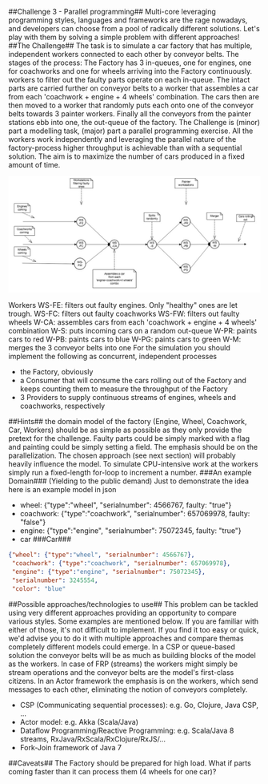 ##Challenge 3 - Parallel programming##
Multi-core leveraging programming styles, languages and frameworks are the rage nowadays, and developers can choose from a pool of radically different solutions. Let's play with them by solving a simple problem with different approaches!
##The Challenge##
The task is to simulate a car factory that has multiple, independent workers connected to each other by conveyor belts. The stages of the process:
The Factory has 3 in-queues, one for engines, one for coachworks and one for wheels arriving into the Factory continuously.
workers to filter out the faulty parts operate on each in-queue.
The intact parts are carried further on conveyor belts to a worker that assembles a car from each 'coachwork + engine + 4 wheels' combination.
The cars then are then moved to a worker that randomly puts each onto one of the conveyor belts towards 3 painter workers.
Finally all the conveyors from the painter stations ebb into one, the out-queue of the factory.
The Challenge is (minor) part a modelling task, (major) part a parallel programming exercise. All the workers work independently and leveraging the parallel nature of the factory-process higher throughput is achievable than with a sequential solution. The aim is to maximize the number of cars produced in a fixed amount of time.

![Alt text](pics/DevChallengeCarFactory.jpg?raw=true "CarFactory")
 
Workers 
WS-FE: filters out faulty engines. Only "healthy" ones are let trough.
WS-FC: filters out faulty coachworks
WS-FW: filters out faulty wheels
W-CA: assembles cars from each 'coachwork + engine + 4 wheels' combination
W-S: puts incoming cars on a random out-queue
W-PR: paints cars to red
W-PB: paints cars to blue
W-PG: paints cars to green
W-M: merges the 3 conveyor belts into one
For the simulation you should implement the following as concurrent, independent processes
- the Factory, obviously
- a Consumer that will consume the cars rolling out of the Factory and keeps counting them to measure the throughput of the Factory
- 3 Providers to supply continuous streams of engines, wheels and coachworks, respectively

##Hints##
the domain model of the factory (Engine, Wheel, Coachwork, Car, Workers) should be as simple as possible as they only provide the pretext for the challenge. Faulty parts could be simply marked with a flag and painting could be simply setting a field. The emphasis should be on the parallelization. The chosen approach (see next section) will probably heavily influence the model.
To simulate CPU-intensive work at the workers simply run a fixed-length for-loop to increment a number.
###An example Domain###
(Yielding to the public demand) Just to demonstrate the idea here is an example model in json 
- wheel: {"type":"wheel", "serialnumber": 4566767, faulty: "true"}
- coachwork: {"type":"coachwork", "serialnumber": 657069978, faulty: "false"}
- engine: {"type":"engine", "serialnumber": 75072345, faulty: "true"}
- car
###Car###
```json
{"wheel": {"type":"wheel", "serialnumber": 4566767},
 "coachwork": {"type":"coachwork", "serialnumber": 657069978},
 "engine": {"type":"engine", "serialnumber": 75072345},
 "serialnumber": 3245554,
 "color": "blue"
```
##Possible approaches/technologies to use##
This problem can be tackled using very different approaches providing an opportunity to compare various styles. Some examples are mentioned below. If you are familiar with either of those, it's not difficult to implement. If you find it too easy or quick, we'd advise you to do it with multiple approaches and compare themas completely different models could emerge. In a CSP or queue-based solution the conveyor belts will be as much as building blocks of the model as the workers. In case of FRP (streams) the workers might simply be stream operations and the conveyor belts are the model's first-class citizens. In an Actor framework the emphasis is on the workers, which send messages to each other, eliminating the notion of conveyors completely.
- CSP (Communicating sequential processes): e.g. Go, Clojure, Java CSP, ...
- Actor model: e.g. Akka (Scala/Java)
- Dataflow Programming/Reactive Programming: e.g. Scala/Java 8 streams, RxJava/RxScala/RxClojure/RxJS/...
- Fork-Join framework of Java 7

##Caveats##
The Factory should be prepared for high load. What if parts coming faster than it can process them (4 wheels for one car)?
